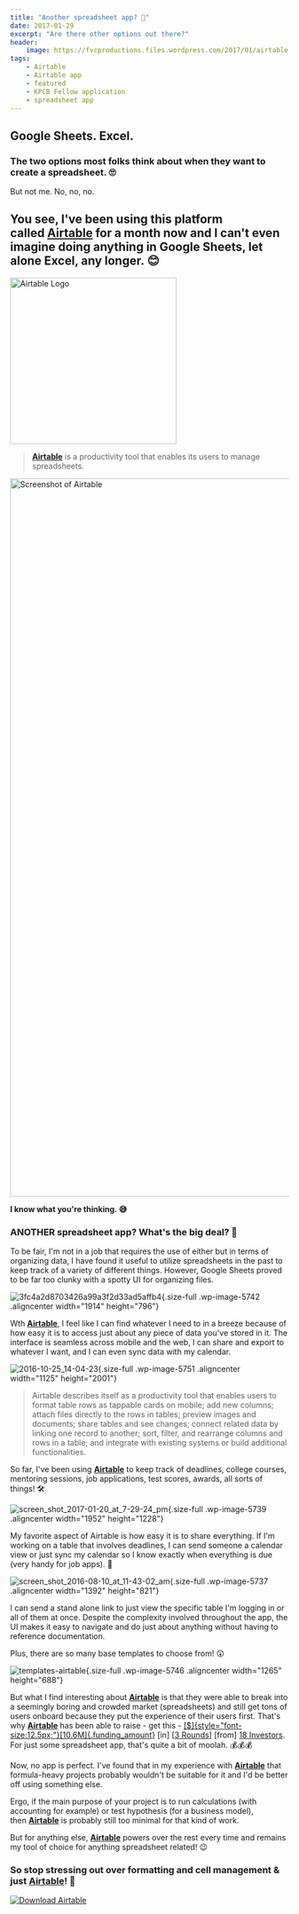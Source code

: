 ```yaml
---
title: "Another spreadsheet app? 🤔️️"
date: 2017-01-29
excerpt: "Are there other options out there?"
header:
    image: https://fvcproductions.files.wordpress.com/2017/01/airtable.png
tags:
    - Airtable
    - Airtable app
    - featured
    - KPCB Fellow application
    - spreadsheet app
---
```


## Google Sheets. Excel.

### The two options most folks think about when they want to create a spreadsheet. 🙄

But not me. No, no, no.

## You see, I've been using this platform called [**Airtable**](https://airtable.com) for a month now and I can't even imagine doing anything in Google Sheets, let alone Excel, any longer. 😊

<img src="https://fvcproductions.files.wordpress.com/2017/01/logo1.png" alt="Airtable Logo" align="middle" width="300" height="300">

> [**Airtable**](https://airtable.com) is a productivity tool that enables its users to manage spreadsheets.

<img src="https://fvcproductions.files.wordpress.com/2017/01/reimagined2x.png" alt="Screenshot of Airtable" align="middle" width="2148" height="1295">

**I know what you're thinking. 😅**

### **ANOTHER spreadsheet app? What's the big deal? 👿**

To be fair, I'm not in a job that requires the use of either but in terms of organizing data, I have found it useful to utilize spreadsheets in the past to keep track of a variety of different things. However, Google Sheets proved to be far too clunky with a spotty UI for organizing files.

![3fc4a2d8703426a99a3f2d33ad5affb4](https://fvcproductions.files.wordpress.com/2017/01/3fc4a2d8703426a99a3f2d33ad5affb4.png){.size-full
.wp-image-5742 .aligncenter width="1914" height="796"}

Wth [**Airtable**](https://airtable.com), I feel like I can find whatever I need to in a breeze because of how easy it is to access just about any piece of data you've stored in it. The interface is seamless across mobile and the web, I can share and export to whatever I want, and I can even sync data with my calendar.

![2016-10-25\_14-04-23](https://fvcproductions.files.wordpress.com/2017/01/2016-10-25_14-04-23.jpg){.size-full
.wp-image-5751 .aligncenter width="1125" height="2001"}

> Airtable describes itself as a productivity tool that enables users to
> format table rows as tappable cards on mobile; add new columns; attach
> files directly to the rows in tables; preview images and documents;
> share tables and see changes; connect related data by linking one
> record to another; sort, filter, and rearrange columns and rows in a
> table; and integrate with existing systems or build additional
> functionalities.

So far, I've been using [**Airtable**](https://airtable.com) to keep track of deadlines, college courses, mentoring sessions, job applications, test scores, awards, all sorts of things! 🛠

![screen\_shot\_2017-01-20\_at\_7-29-24\_pm](https://fvcproductions.files.wordpress.com/2017/01/screen_shot_2017-01-20_at_7-29-24_pm.png){.size-full
.wp-image-5739 .aligncenter width="1952" height="1228"}

My favorite aspect of Airtable is how easy it is to share everything. If I'm working on a table that involves deadlines, I can send someone a calendar view or just sync my calendar so I know exactly when everything is due (very handy for job apps). 📆

![screen\_shot\_2016-08-10\_at\_11-43-02\_am](https://fvcproductions.files.wordpress.com/2017/01/screen_shot_2016-08-10_at_11-43-02_am.png){.size-full
.wp-image-5737 .aligncenter width="1392" height="821"}

I can send a stand alone link to just view the specific table I'm logging in or all of them at once. Despite the complexity involved throughout the app, the UI makes it easy to navigate and do just about anything without having to reference documentation.

Plus, there are so many base templates to choose from! 😲

![templates-airtable](https://fvcproductions.files.wordpress.com/2017/01/templates-airtable.png){.size-full
.wp-image-5746 .aligncenter width="1265" height="688"}

But what I find interesting about [**Airtable**](https://airtable.com) is that they were able to break into a seemingly boring and crowded market (spreadsheets) and still get tons of users onboard because they put the experience of their users first. That's
why [**Airtable**](https://airtable.com) has been able to raise - get
this -
[[\$]{style="font-size:12.5px;"}[10.6M]{.funding_amount}](https://www.crunchbase.com/organization/airtable#/entity)
[in] [[3
Rounds](https://www.crunchbase.com/organization/airtable/funding-rounds)]
[from] [18
Investors](https://www.crunchbase.com/organization/airtable/investors).
For just some spreadsheet app, that's quite a bit of moolah. 💰💰💰

Now, no app is perfect. I've found that in my experience with [**Airtable**](https://airtable.com) that formula-heavy projects probably wouldn't be suitable for it and I'd be better off using something else.

Ergo, if the main purpose of your project is to run calculations (with accounting for example) or test hypothesis (for a business model), then [**Airtable**](https://airtable.com) is probably still too minimal for that kind of work.

But for anything else, [**Airtable**](https://airtable.com) powers over the rest every time and remains my tool of choice for anything spreadsheet related! 😉

### So stop stressing out over formatting and cell management & just **[Airtable](https://airtable.com)**! 🎉

[![Download Airtable](https://fvcproductions.files.wordpress.com/2017/01/download.png)](https://airtable.com/downloads)
